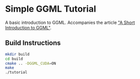 # Simple GGML Tutorial

A basic introduction to GGML. Accompanies the article ["A Short Introduction to GGML"](https://svaniksharma.github.io/posts/2025-05-28-a-short-ggml-tutorial/).

## Build Instructions

```bash
mkdir build
cd build
cmake .. -DGGML_CUDA=ON
make
./tutorial
```
